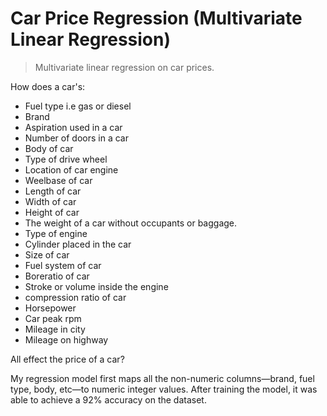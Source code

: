 # Car Price Regression (Multivariate Linear Regression)
> Multivariate linear regression on car prices.

How does a car's:
* Fuel type i.e gas or diesel
* Brand
* Aspiration used in a car	
* Number of doors in a car	
* Body of car
* Type of drive wheel
* Location of car engine
* Weelbase of car
* Length of car	
* Width of car		
* Height of car
* The weight of a car without occupants or baggage.
* Type of engine
* Cylinder placed in the car
* Size of car	
* Fuel system of car
* Boreratio of car
* Stroke or volume inside the engine	
* compression ratio of car		
* Horsepower	
* Car peak rpm
* Mileage in city
* Mileage on highway

All effect the price of a car?

My regression model first maps all the non-numeric columns—brand, fuel type, body, etc—to numeric integer values.
After training the model, it was able to achieve a 92% accuracy on the dataset.
